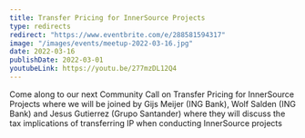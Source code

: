 ```yaml
---
title: Transfer Pricing for InnerSource Projects
type: redirects
redirect: "https://www.eventbrite.com/e/288581594317"
image: "/images/events/meetup-2022-03-16.jpg"
date: 2022-03-16
publishDate: 2022-03-01
youtubeLink: https://youtu.be/277mzDL12Q4
---
```


Come along to our next Community Call on Transfer Pricing for InnerSource Projects where we will be joined by Gijs Meijer (ING Bank), Wolf Salden (ING Bank) and Jesus Gutierrez (Grupo Santander) where they will discuss the tax implications of transferring IP when conducting InnerSource projects 
